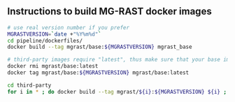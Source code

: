 Instructions to build MG-RAST docker images
-------------------------------------------

```bash
# use real version number if you prefer
MGRASTVERSION=`date +"%Y%m%d"` 
cd pipeline/dockerfiles/
docker build --tag mgrast/base:${MGRASTVERSION} mgrast_base

# third-party images require "latest", thus make sure that your base image is called "latest"
docker rmi mgrast/base:latest
docker tag mgrast/base:${MGRASTVERSION} mgrast/base:latest

cd third-party
for i in * ; do docker build --tag mgrast/${i}:${MGRASTVERSION} ${i} ; done
```
